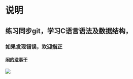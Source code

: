# 说明


## 练习同步git，学习C语言语法及数据结构，

### 如果发现错误，欢迎指正

#### [闲的没事干](https://t.me/JLJDZZY_DailyLife)

![](https://raw.githubusercontent.com/JLJDZZY/Pic/IMG/IMG/compressed-bei2.jpg)
